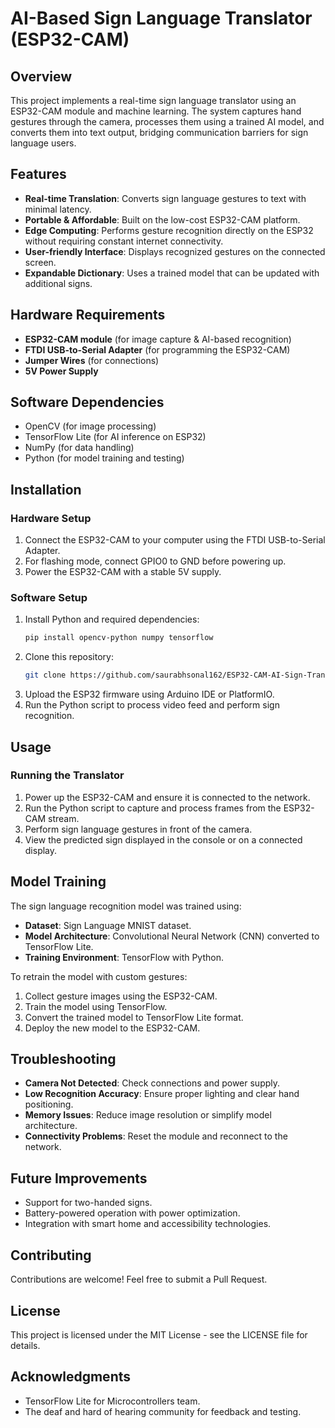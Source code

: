 # AI-Based Sign Language Translator (ESP32-CAM)

## Overview
This project implements a real-time sign language translator using an ESP32-CAM module and machine learning. The system captures hand gestures through the camera, processes them using a trained AI model, and converts them into text output, bridging communication barriers for sign language users.

## Features
- **Real-time Translation**: Converts sign language gestures to text with minimal latency.
- **Portable & Affordable**: Built on the low-cost ESP32-CAM platform.
- **Edge Computing**: Performs gesture recognition directly on the ESP32 without requiring constant internet connectivity.
- **User-friendly Interface**: Displays recognized gestures on the connected screen.
- **Expandable Dictionary**: Uses a trained model that can be updated with additional signs.

## Hardware Requirements
- **ESP32-CAM module** (for image capture & AI-based recognition)
- **FTDI USB-to-Serial Adapter** (for programming the ESP32-CAM)
- **Jumper Wires** (for connections)
- **5V Power Supply**

## Software Dependencies
- OpenCV (for image processing)
- TensorFlow Lite (for AI inference on ESP32)
- NumPy (for data handling)
- Python (for model training and testing)

## Installation

### Hardware Setup
1. Connect the ESP32-CAM to your computer using the FTDI USB-to-Serial Adapter.
2. For flashing mode, connect GPIO0 to GND before powering up.
3. Power the ESP32-CAM with a stable 5V supply.

### Software Setup
1. Install Python and required dependencies:
   ```bash
   pip install opencv-python numpy tensorflow
   ```
2. Clone this repository:
   ```bash
   git clone https://github.com/saurabhsonal162/ESP32-CAM-AI-Sign-Translator-.git
   ```
3. Upload the ESP32 firmware using Arduino IDE or PlatformIO.
4. Run the Python script to process video feed and perform sign recognition.

## Usage

### Running the Translator
1. Power up the ESP32-CAM and ensure it is connected to the network.
2. Run the Python script to capture and process frames from the ESP32-CAM stream.
3. Perform sign language gestures in front of the camera.
4. View the predicted sign displayed in the console or on a connected display.

## Model Training
The sign language recognition model was trained using:
- **Dataset**: Sign Language MNIST dataset.
- **Model Architecture**: Convolutional Neural Network (CNN) converted to TensorFlow Lite.
- **Training Environment**: TensorFlow with Python.

To retrain the model with custom gestures:
1. Collect gesture images using the ESP32-CAM.
2. Train the model using TensorFlow.
3. Convert the trained model to TensorFlow Lite format.
4. Deploy the new model to the ESP32-CAM.

## Troubleshooting
- **Camera Not Detected**: Check connections and power supply.
- **Low Recognition Accuracy**: Ensure proper lighting and clear hand positioning.
- **Memory Issues**: Reduce image resolution or simplify model architecture.
- **Connectivity Problems**: Reset the module and reconnect to the network.

## Future Improvements
- Support for two-handed signs.
- Battery-powered operation with power optimization.
- Integration with smart home and accessibility technologies.

## Contributing
Contributions are welcome! Feel free to submit a Pull Request.

## License
This project is licensed under the MIT License - see the LICENSE file for details.

## Acknowledgments
- TensorFlow Lite for Microcontrollers team.
- The deaf and hard of hearing community for feedback and testing.

